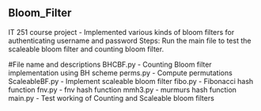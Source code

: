 ## Bloom_Filter
IT 251 course project - Implemented various kinds of bloom filters for authenticating username and password
Steps: Run the main file to test the scaleable bloom filter and counting bloom filter.

#File name and descriptions
BHCBF.py - Counting Bloom filter implementation using BH scheme
perms.py - Compute permutations 
ScaleableBF.py - Implement scaleable bloom filter
fibo.py - Fibonacci hash function
fnv.py - fnv hash function
mmh3.py - murmurs hash function
main.py - Test working of Counting and Scaleable bloom filters
